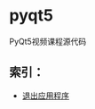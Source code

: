 # pyqt5
PyQt5视频课程源代码

## 索引：

- [退出应用程序](https://github.com/zhgqcn/pyqt5/blob/master/src/controls/QuitApplication.py)
